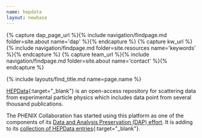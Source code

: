 ```yaml
---
name: hepdata
layout: newbase
---
```

{% capture dap_page_url %}{% include navigation/findpage.md folder=site.about name='dap' %}{% endcapture %}
{% capture kw_url %}{% include navigation/findpage.md folder=site.resources name='keywords' %}{% endcapture %}
{% capture team_url %}{% include navigation/findpage.md folder=site.about name='contact' %}{% endcapture %}

{% include layouts/find_title.md name=page.name %}

[HEPData](https://www.hepdata.net/){:target="_blank"} is an open-access repository for scattering data from experimental particle physics which includes data point from several thousand publications.

The PHENIX Collaboration has started using this platform as one of the components of its <a href="{{ dap_page_url }}">Data and Analysis Preservation (DAP) effort</a>. It is adding to its [collection of HEPData entries](https://www.hepdata.net/search/?q=phenix){:target="_blank"}.
